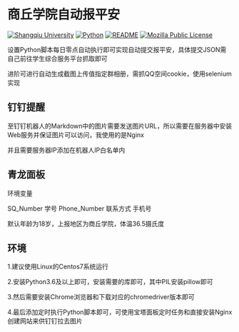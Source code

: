 # 商丘学院自动报平安

[![Shangqiu University](https://img.shields.io/badge/University-Shangqiu-red)](https://www.sqxy.edu.cn/)
[![Python](https://img.shields.io/badge/Python-3.10-blue)](https://python.org)
[![README](https://img.shields.io/badge/README-中文-blue.svg)](README.md)
[![Mozilla Public License](https://img.shields.io/badge/Mozilla%20Public%20License-2.0-orange)](https://www.mozilla.org/en-US/MPL/2.0/)


设置Python脚本每日零点自动执行即可实现自动提交报平安，具体提交JSON需自己前往学生综合服务平台抓取即可

进阶可进行自动生成截图上传值指定群相册，需抓QQ空间cookie，使用selenium实现

## 钉钉提醒
至钉钉机器人的Markdown中的图片需要发送图片URL，所以需要在服务器中安装Web服务并保证图片可以访问，我使用的是Nginx

并且需要服务器IP添加在机器人IP白名单内

## 青龙面板
环境变量

SQ_Number 学号
Phone_Number 联系方式 手机号

默认年龄为18岁，上报地区为商丘学院，体温36.5摄氏度

## 环境
1.建议使用Linux的Centos7系统运行

2.安装Python3.6及以上即可，安装需要的库即可，其中PIL安装pillow即可

3.然后需要安装Chrome浏览器和下载对应的chromedriver版本即可

4.最后添加定时执行Python脚本即可，可使用宝塔面板定时任务和直接安装Nginx创建网站来供钉钉拉去图片
